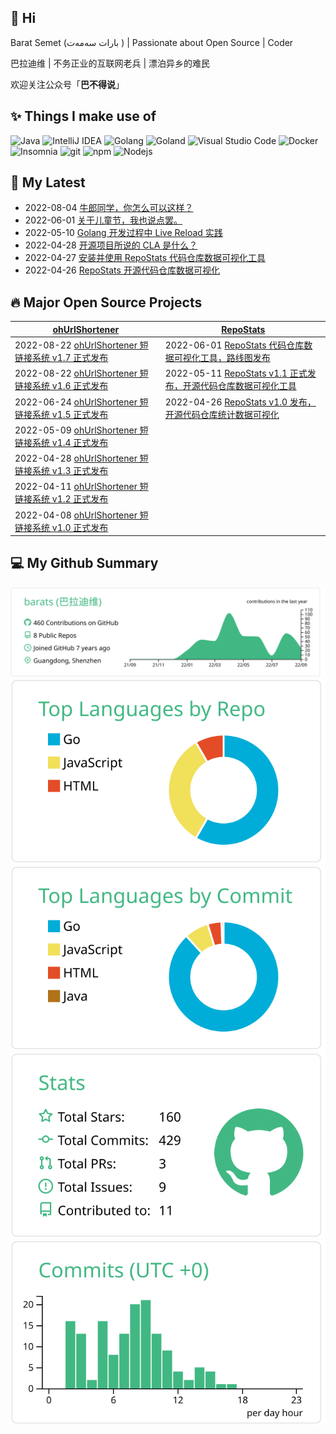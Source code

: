 ## 👋 Hi

Barat Semet (بارات سەمەت ) | Passionate about Open Source | Coder

巴拉迪维 | 不务正业的互联网老兵 | 漂泊异乡的难民  

欢迎关注公众号「**巴不得说**」

## ✨ Things I make use of

<p>
  <img alt="Java" src="https://img.shields.io/badge/-Java-43853d?style=flat-square&logo=Java&logoColor=white" />
  <img alt="IntelliJ IDEA" src="https://img.shields.io/badge/-IntelliJ IDEA-F7B93E?style=flat-square&logo=intellij-idea&logoColor=white" />
  <img alt="Golang" src="https://img.shields.io/badge/-Golang-13aa52?style=flat-square&logo=go&logoColor=white" />
  <img alt="Goland" src="https://img.shields.io/badge/-Goland-2088AF?style=flat-square&logo=goland&logoColor=white" />
  <img alt="Visual Studio Code" src="https://img.shields.io/badge/-Visual_Studio_Code-FB542B?style=flat-square&logo=VisualStudioCode&logoColor=white" />
  <img alt="Docker" src="https://img.shields.io/badge/-Docker-46a2f1?style=flat-square&logo=docker&logoColor=white" />
  <img alt="Insomnia" src="https://img.shields.io/badge/-Insomnia-5849BE?style=flat-square&logo=insomnia&logoColor=white" />
  <img alt="git" src="https://img.shields.io/badge/-Git-F05032?style=flat-square&logo=git&logoColor=white" />
  <img alt="npm" src="https://img.shields.io/badge/-NPM-CB3837?style=flat-square&logo=npm&logoColor=white" />
  <img alt="Nodejs" src="https://img.shields.io/badge/-Nodejs-43853d?style=flat-square&logo=Node.js&logoColor=white" />
</p>

## 📕 My Latest 

- 2022-08-04 [牛郎同学，你怎么可以这样？](https://mp.weixin.qq.com/s/VTmwkFU2myUxxwTge1cyHw)
- 2022-06-01 [关于儿童节，我也说点罢。](https://mp.weixin.qq.com/s/D_SrzVYBLhbAGCSfmSknuQ)
- 2022-05-10 [Golang 开发过程中 Live Reload 实践](https://mp.weixin.qq.com/s/ZkA54bd0cUAM7FJpYnlYug)
- 2022-04-28 [开源项目所说的 CLA 是什么？](https://mp.weixin.qq.com/s/IS1Bzd__hoL9LdBE6Iy_hA)
- 2022-04-27 [安装并使用 RepoStats 代码仓库数据可视化工具](https://mp.weixin.qq.com/s/St3OItSpgcxl_wuuIGnuIA)
- 2022-04-26 [RepoStats 开源代码仓库数据可视化](https://mp.weixin.qq.com/s/9sNFC0chxeE7gHol6gdc0A)

## 🔥 Major Open Source Projects

| [ohUrlShortener](https://github.com/barats/ohUrlShortener) | [RepoStats](https://github.com/barats/RepoStats) |
|----------------|-----------|
|2022-08-22 [ohUrlShortener 短链接系统 v1.7 正式发布](https://www.oschina.net/news/211116/ohurlshortener-1-7-released)|2022-06-01 [RepoStats 代码仓库数据可视化工具，路线图发布](https://www.oschina.net/news/198120/repostats-roadmap)|
|2022-08-22 [ohUrlShortener 短链接系统 v1.6 正式发布](https://www.oschina.net/news/207439/ohurlshortener-1-6-released)|2022-05-11 [RepoStats v1.1 正式发布，开源代码仓库数据可视化工具](https://www.oschina.net/news/195251/repostats-1-1-released)|
|2022-06-24 [ohUrlShortener 短链接系统 v1.5 正式发布](https://www.oschina.net/news/200621/ohurlshortener-1-5-released)|2022-04-26 [RepoStats v1.0 发布，开源代码仓库统计数据可视化](https://www.oschina.net/news/193100/repostats-1-0-released)|
|2022-05-09 [ohUrlShortener 短链接系统 v1.4 正式发布](https://www.oschina.net/news/194904/ohurlshortener-1-4-released)| |
|2022-04-28 [ohUrlShortener 短链接系统 v1.3 正式发布](https://www.oschina.net/news/193422/ohurlshortener-1-3-released)| |
|2022-04-11 [ohUrlShortener 短链接系统 v1.2 正式发布](https://www.oschina.net/news/190546/ohurlshortener-1-2-released)| |
|2022-04-08 [ohUrlShortener 短链接系统 v1.0 正式发布](https://www.oschina.net/news/190168/ohurlshortener-1-0-released)| |


## :computer: My Github Summary

[![](https://raw.githubusercontent.com/barats/profile-summary-cards/master/profile-summary-card-output/vue/0-profile-details.svg)](https://github.com/barats)
[![](https://raw.githubusercontent.com/barats/profile-summary-cards/master/profile-summary-card-output/vue/1-repos-per-language.svg)](https://github.com/barats) [![](https://raw.githubusercontent.com/barats/profile-summary-cards/master/profile-summary-card-output/vue/2-most-commit-language.svg)](https://github.com/barats)
[![](https://raw.githubusercontent.com/barats/profile-summary-cards/master/profile-summary-card-output/vue/3-stats.svg)](https://github.com/barats) [![](https://raw.githubusercontent.com/barats/profile-summary-cards/master/profile-summary-card-output/vue/4-productive-time.svg)](https://github.com/barats)

